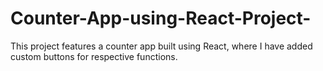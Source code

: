 # Counter-App-using-React-Project-

This project features a counter app built using React, where I have added custom buttons for respective functions.



